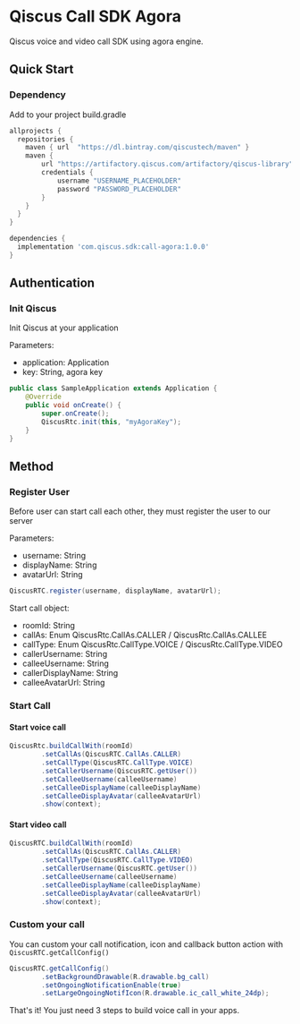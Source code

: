 # Qiscus Call SDK Agora

Qiscus voice and video call SDK using agora engine.

## Quick Start

### Dependency

Add to your project build.gradle

```groovy
allprojects {
  repositories {
    maven { url  "https://dl.bintray.com/qiscustech/maven" }
    maven {
        url "https://artifactory.qiscus.com/artifactory/qiscus-library"
        credentials {
            username "USERNAME_PLACEHOLDER"
            password "PASSWORD_PLACEHOLDER"
        }
    }
  }
}
```

```groovy
dependencies {
  implementation 'com.qiscus.sdk:call-agora:1.0.0'
}
```

## Authentication

### Init Qiscus

Init Qiscus at your application

Parameters:
* application: Application
* key: String, agora key

```java
public class SampleApplication extends Application {
    @Override
    public void onCreate() {
        super.onCreate();
        QiscusRtc.init(this, "myAgoraKey");
    }
}
```

## Method

### Register User

Before user can start call each other, they must register the user to our server

Parameters:
* username: String
* displayName: String
* avatarUrl: String

```java
QiscusRTC.register(username, displayName, avatarUrl);
```

Start call object:
* roomId: String
* callAs: Enum QiscusRtc.CallAs.CALLER / QiscusRtc.CallAs.CALLEE
* callType: Enum QiscusRtc.CallType.VOICE / QiscusRtc.CallType.VIDEO
* callerUsername: String
* calleeUsername: String
* callerDisplayName: String
* calleeAvatarUrl: String

### Start Call

#### Start voice call

```java
QiscusRtc.buildCallWith(roomId)
        .setCallAs(QiscusRTC.CallAs.CALLER)
        .setCallType(QiscusRTC.CallType.VOICE)
        .setCallerUsername(QiscusRTC.getUser())
        .setCalleeUsername(calleeUsername)
        .setCalleeDisplayName(calleeDisplayName)
        .setCalleeDisplayAvatar(calleeAvatarUrl)
        .show(context);
```
#### Start video call

```java
QiscusRTC.buildCallWith(roomId)
        .setCallAs(QiscusRTC.CallAs.CALLER)
        .setCallType(QiscusRTC.CallType.VIDEO)
        .setCallerUsername(QiscusRTC.getUser())
        .setCalleeUsername(calleeUsername)
        .setCalleeDisplayName(calleeDisplayName)
        .setCalleeDisplayAvatar(calleeAvatarUrl)
        .show(context);
```

### Custom your call

You can custom your call notification, icon and callback button action with ```QiscusRTC.getCallConfig()```

```java
QiscusRTC.getCallConfig()
        .setBackgroundDrawable(R.drawable.bg_call)
        .setOngoingNotificationEnable(true)
        .setLargeOngoingNotifIcon(R.drawable.ic_call_white_24dp);
```

That's it! You just need 3 steps to build voice call in your apps.